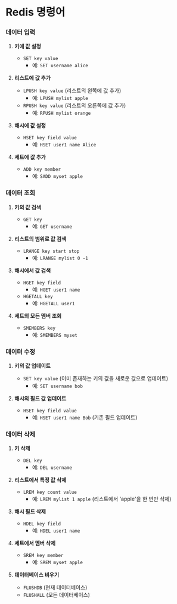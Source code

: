 # Redis 명령어

### 데이터 입력
1. **키에 값 설정**
   - `SET key value`
     - 예: `SET username alice`

2. **리스트에 값 추가**
   - `LPUSH key value` (리스트의 왼쪽에 값 추가)
     - 예: `LPUSH mylist apple`
   - `RPUSH key value` (리스트의 오른쪽에 값 추가)
     - 예: `RPUSH mylist orange`

3. **해시에 값 설정**
   - `HSET key field value`
     - 예: `HSET user1 name Alice`

4. **세트에 값 추가**
   - `ADD key member`
     - 예: `SADD myset apple`

### 데이터 조회
1. **키의 값 검색**
   - `GET key`
     - 예: `GET username`

2. **리스트의 범위로 값 검색**
   - `LRANGE key start stop`
     - 예: `LRANGE mylist 0 -1`

3. **해시에서 값 검색**
   - `HGET key field`
     - 예: `HGET user1 name`
   - `HGETALL key`
     - 예: `HGETALL user1`

4. **세트의 모든 멤버 조회**
   - `SMEMBERS key`
     - 예: `SMEMBERS myset`

### 데이터 수정
1. **키의 값 업데이트**
   - `SET key value` (이미 존재하는 키의 값을 새로운 값으로 업데이트)
     - 예: `SET username bob`

2. **해시의 필드 값 업데이트**
   - `HSET key field value`
     - 예: `HSET user1 name Bob` (기존 필드 업데이트)

### 데이터 삭제
1. **키 삭제**
   - `DEL key`
     - 예: `DEL username`

2. **리스트에서 특정 값 삭제**
   - `LREM key count value`
     - 예: `LREM mylist 1 apple` (리스트에서 'apple'을 한 번만 삭제)

3. **해시 필드 삭제**
   - `HDEL key field`
     - 예: `HDEL user1 name`

4. **세트에서 멤버 삭제**
   - `SREM key member`
     - 예: `SREM myset apple`

5. **데이터베이스 비우기**
   - `FLUSHDB` (현재 데이터베이스)
   - `FLUSHALL` (모든 데이터베이스)
